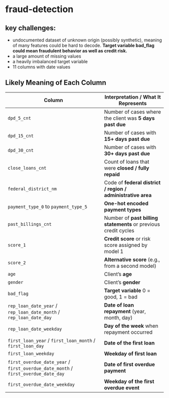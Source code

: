 # fraud-detection

## key challenges:

- undocumented dataset of unknown origin (possibly synthetic), meaning of many features could be hard to decode. **Target variable bad_flag could mean fraudulent behavior as well as credit risk.**
- a large amount of missing values
- a heavily imbalanced target variable
- 11 columns with date values

## Likely Meaning of Each Column

| Column | Interpretation / What It Represents | 
|---|---|
| `dpd_5_cnt` | Number of cases where the client was **5 days past due** | 
| `dpd_15_cnt` | Number of cases with **15+ days past due** | 
| `dpd_30_cnt` | Number of cases with **30+ days past due** | 
| `close_loans_cnt` | Count of loans that were **closed / fully repaid** | 
| `federal_district_nm` | Code of **federal district / region / administrative area** | 
| `payment_type_0` to `payment_type_5` | **One-hot encoded payment types** | 
| `past_billings_cnt` | Number of **past billing statements** or previous credit cycles | 
| `score_1` | **Credit score** or risk score assigned by model 1 | 
| `score_2` | **Alternative score** (e.g., from a second model) | 
| `age` | Client’s **age** | 
| `gender` | Client’s **gender** |
| `bad_flag` | **Target variable** 0 = good, 1 = bad |
| `rep_loan_date_year` / `rep_loan_date_month` / `rep_loan_date_day` | **Date of loan repayment** (year, month, day) | 
| `rep_loan_date_weekday` | **Day of the week** when repayment occurred | 
| `first_loan_year` / `first_loan_month` / `first_loan_day` | **Date of the first loan**|
| `first_loan_weekday` | **Weekday of first loan** | 
| `first_overdue_date_year` / `first_overdue_date_month` / `first_overdue_date_day` | **Date of first overdue payment** |
| `first_overdue_date_weekday` | **Weekday of the first overdue event** | 
